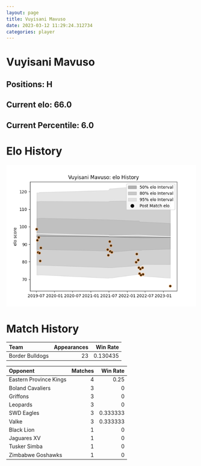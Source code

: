 ```yaml
---  
layout: page  
title: Vuyisani Mavuso  
date: 2023-03-12 11:29:24.312734  
categories: player  
---
```

# Vuyisani Mavuso

## Positions: H

## Current elo: 66.0

## Current Percentile: 6.0

# Elo History


![elo history](history_VuyisaniMavuso.png)
# Match History


| Team            |   Appearances |   Win Rate |
|:----------------|--------------:|-----------:|
| Border Bulldogs |            23 |   0.130435 |

| Opponent               |   Matches |   Win Rate |
|:-----------------------|----------:|-----------:|
| Eastern Province Kings |         4 |   0.25     |
| Boland Cavaliers       |         3 |   0        |
| Griffons               |         3 |   0        |
| Leopards               |         3 |   0        |
| SWD Eagles             |         3 |   0.333333 |
| Valke                  |         3 |   0.333333 |
| Black Lion             |         1 |   0        |
| Jaguares XV            |         1 |   0        |
| Tusker Simba           |         1 |   0        |
| Zimbabwe Goshawks      |         1 |   0        |